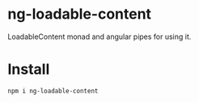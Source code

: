 # ng-loadable-content
LoadableContent monad and angular pipes for using it.


# Install
```shell
npm i ng-loadable-content
```
